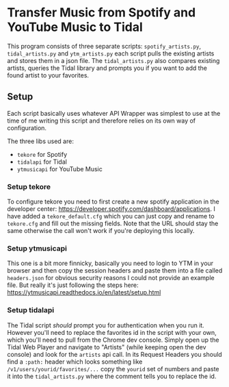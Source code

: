 # Transfer Music from Spotify and YouTube Music to Tidal

This program consists of three separate scripts: `spotify_artists.py`, `tidal_artists.py` and `ytm_artists.py` each script pulls the existing artists and stores them in a json file. The `tidal_artists.py` also compares existing artists, queries the Tidal library and prompts you if you want to add the found artist to your favorites.


## Setup

Each script basically uses whatever API Wrapper was simplest to use at the time of me writing this script and therefore relies on its own way of configuration.

The three libs used are:

- `tekore` for Spotify
- `tidalapi` for Tidal
- `ytmusicapi` for YouTube Music


### Setup tekore

To configure tekore you need to first create a new spotify application in the developer center: https://developer.spotify.com/dashboard/applications.
I have added a `tekore_default.cfg` which you can just copy and rename to `tekore.cfg` and fill out the missing fields. Note that the URL should stay the same otherwise the call won't work if you're deploying this locally.

### Setup ytmusicapi

This one is a bit more finnicky, basically you need to login to YTM in your browser and then copy the session headers and paste them into a file called `headers.json` for obvious security reasons I could not provide an example file. But really it's just following the steps here: https://ytmusicapi.readthedocs.io/en/latest/setup.html

### Setup tidalapi

The Tidal script *should* prompt you for authentication when you run it. However you'll need to replace the favorites id in the script with your own, which you'll need to pull from the Chrome dev console. Simply open up the Tidal Web Player and navigate to "Artists" (while keeping open the dev console) and look for the `artists` api call. In its Request Headers you should find a `:path:` header which looks something like `/v1/users/yourid/favorites/...` copy the `yourid` set of numbers and paste it into the `tidal_artists.py` where the comment tells you to replace the id.